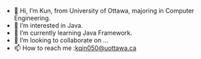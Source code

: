 - 👋 Hi, I’m Kun, from University of Ottawa, majoring in Computer Engineering.
- 👀 I’m interested in Java.
- 🌱 I’m currently learning Java Framework.
- 💞️ I’m looking to collaborate on ...
- 📫 How to reach me :kqin050@uottawa.ca

<!---
kqin050/kqin050 is a ✨ special ✨ repository because its `README.md` (this file) appears on your GitHub profile.
You can click the Preview link to take a look at your changes.
--->
